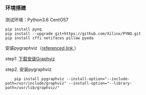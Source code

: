 ### 环境搭建

 测试环境：Python3.6  CentOS7
 
    pip install pynq
    pip install --upgrade git+https://github.com/Xilinx/PYNQ.git
    pip install cffi netifaces pillow pyeda 
安装pygraphviz（<a href = https://blog.csdn.net/chirebingxue/article/details/50393755>referenced link </a>）

step1:  <a href = https://graphviz.gitlab.io/_pages/Download/Download_source.html>下载安装Graphviz </a>

step2.  安装pygraphviz

        pip install pygraphviz --install-option="--include-path=/usr/include/graphviz" --install-option="--library-path=/usr/lib/graphviz/"
